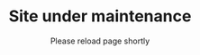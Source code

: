 ---
templateKey: maintenance-page
title: 'Site under maintenance'
subtitle: 'Please reload page shortly'
---
